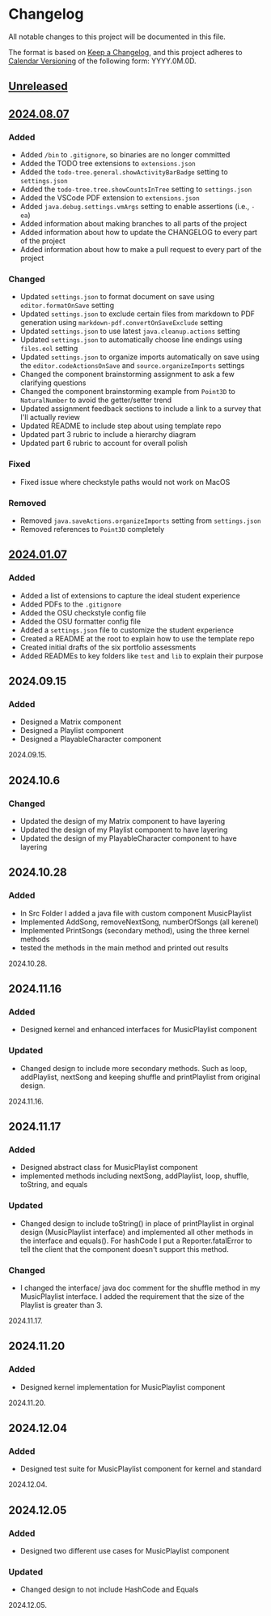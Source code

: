 # Changelog

All notable changes to this project will be documented in this file.

The format is based on [Keep a Changelog](https://keepachangelog.com/en/1.1.0/),
and this project adheres to [Calendar Versioning](https://calver.org/) of
the following form: YYYY.0M.0D.

## [Unreleased]

## [2024.08.07]

### Added

- Added `/bin` to `.gitignore`, so binaries are no longer committed
- Added the TODO tree extensions to `extensions.json`
- Added the `todo-tree.general.showActivityBarBadge` setting to `settings.json`
- Added the `todo-tree.tree.showCountsInTree` setting to `settings.json`
- Added the VSCode PDF extension to `extensions.json`
- Added `java.debug.settings.vmArgs` setting to enable assertions (i.e., `-ea`)
- Added information about making branches to all parts of the project
- Added information about how to update the CHANGELOG to every part of the
  project
- Added information about how to make a pull request to every part of the
  project

### Changed

- Updated `settings.json` to format document on save using `editor.formatOnSave`
  setting
- Updated `settings.json` to exclude certain files from markdown to PDF
  generation using `markdown-pdf.convertOnSaveExclude` setting
- Updated `settings.json` to use latest `java.cleanup.actions` setting
- Updated `settings.json` to automatically choose line endings using `files.eol`
  setting
- Updated `settings.json` to organize imports automatically on save using the
  `editor.codeActionsOnSave` and `source.organizeImports` settings
- Changed the component brainstorming assignment to ask a few clarifying
  questions
- Changed the component brainstorming example from `Point3D` to `NaturalNumber`
  to avoid the getter/setter trend
- Updated assignment feedback sections to include a link to a survey that
  I'll actually review
- Updated README to include step about using template repo
- Updated part 3 rubric to include a hierarchy diagram
- Updated part 6 rubric to account for overall polish

### Fixed

- Fixed issue where checkstyle paths would not work on MacOS

### Removed

- Removed `java.saveActions.organizeImports` setting from `settings.json`
- Removed references to `Point3D` completely

## [2024.01.07]

### Added

- Added a list of extensions to capture the ideal student experience
- Added PDFs to the `.gitignore`
- Added the OSU checkstyle config file
- Added the OSU formatter config file
- Added a `settings.json` file to customize the student experience
- Created a README at the root to explain how to use the template repo
- Created initial drafts of the six portfolio assessments
- Added READMEs to key folders like `test` and `lib` to explain their purpose

## 2024.09.15

### Added

- Designed a Matrix component
- Designed a Playlist component
- Designed a PlayableCharacter component

 2024.09.15.

## 2024.10.6

### Changed

- Updated the design of my Matrix component to have layering
- Updated the design of my Playlist component to have layering
- Updated the design of my PlayableCharacter component to have layering

## 2024.10.28

### Added

- In Src Folder I added a java file with custom component MusicPlaylist
- Implemented AddSong, removeNextSong, numberOfSongs (all kerenel)
- Implemented PrintSongs (secondary method), using the three kernel methods
- tested the methods in the main method and printed out results

2024.10.28.

## 2024.11.16

### Added

- Designed kernel and enhanced interfaces for MusicPlaylist
component

### Updated

- Changed design to include more secondary methods. Such as loop, addPlaylist, nextSong and keeping shuffle and printPlaylist from original design.

2024.11.16.

## 2024.11.17

### Added

- Designed abstract class for MusicPlaylist component
- implemented methods including nextSong, addPlaylist, loop, shuffle, toString, and equals

### Updated

- Changed design to include toString() in place of printPlaylist in orginal design (MusicPlaylist interface) and implemented all other methods in the interface and equals(). For hashCode I put a Reporter.fatalError to tell the client that the component doesn't support this method.

### Changed

- I changed the interface/ java doc comment for the shuffle method in my MusicPlaylist interface. I added the requirement that the size of the Playlist is greater than 3.

2024.11.17.

## 2024.11.20

### Added

- Designed kernel implementation for MusicPlaylist component

2024.11.20.

## 2024.12.04

### Added

- Designed test suite for MusicPlaylist component for kernel and standard

2024.12.04.

## 2024.12.05

### Added

- Designed two different use cases for MusicPlaylist component

### Updated

- Changed design to not include HashCode and Equals

2024.12.05.

[unreleased]: https://github.com/jrg94/portfolio-project/compare/v2024.08.07...HEAD
[2024.08.07]: https://github.com/jrg94/portfolio-project/compare/v2024.01.07...v2024.08.07
[2024.01.07]: https://github.com/jrg94/portfolio-project/releases/tag/v2024.01.07
